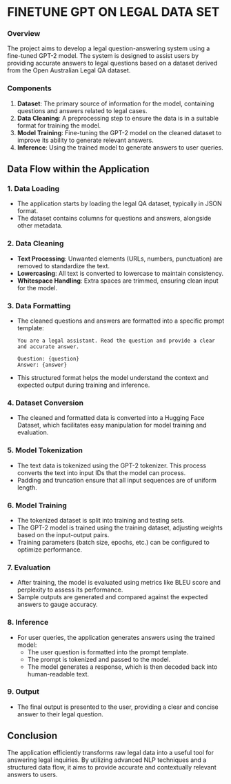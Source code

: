 # FINETUNE GPT ON LEGAL DATA SET

### Overview
The project aims to develop a legal question-answering system using a fine-tuned GPT-2 model. The system is designed to assist users by providing accurate answers to legal questions based on a dataset derived from the Open Australian Legal QA dataset. 

### Components
1. **Dataset**: The primary source of information for the model, containing questions and answers related to legal cases.
2. **Data Cleaning**: A preprocessing step to ensure the data is in a suitable format for training the model.
3. **Model Training**: Fine-tuning the GPT-2 model on the cleaned dataset to improve its ability to generate relevant answers.
4. **Inference**: Using the trained model to generate answers to user queries.

## Data Flow within the Application

### 1. Data Loading
- The application starts by loading the legal QA dataset, typically in JSON format.
- The dataset contains columns for questions and answers, alongside other metadata.

### 2. Data Cleaning
- **Text Processing**: Unwanted elements (URLs, numbers, punctuation) are removed to standardize the text.
- **Lowercasing**: All text is converted to lowercase to maintain consistency.
- **Whitespace Handling**: Extra spaces are trimmed, ensuring clean input for the model.

### 3. Data Formatting
- The cleaned questions and answers are formatted into a specific prompt template:
  ```
  You are a legal assistant. Read the question and provide a clear and accurate answer.
  
  Question: {question}
  Answer: {answer}
  ```
- This structured format helps the model understand the context and expected output during training and inference.

### 4. Dataset Conversion
- The cleaned and formatted data is converted into a Hugging Face Dataset, which facilitates easy manipulation for model training and evaluation.

### 5. Model Tokenization
- The text data is tokenized using the GPT-2 tokenizer. This process converts the text into input IDs that the model can process.
- Padding and truncation ensure that all input sequences are of uniform length.

### 6. Model Training
- The tokenized dataset is split into training and testing sets.
- The GPT-2 model is trained using the training dataset, adjusting weights based on the input-output pairs.
- Training parameters (batch size, epochs, etc.) can be configured to optimize performance.

### 7. Evaluation
- After training, the model is evaluated using metrics like BLEU score and perplexity to assess its performance.
- Sample outputs are generated and compared against the expected answers to gauge accuracy.

### 8. Inference
- For user queries, the application generates answers using the trained model:
  - The user question is formatted into the prompt template.
  - The prompt is tokenized and passed to the model.
  - The model generates a response, which is then decoded back into human-readable text.

### 9. Output
- The final output is presented to the user, providing a clear and concise answer to their legal question.

## Conclusion
The application efficiently transforms raw legal data into a useful tool for answering legal inquiries. By utilizing advanced NLP techniques and a structured data flow, it aims to provide accurate and contextually relevant answers to users.
